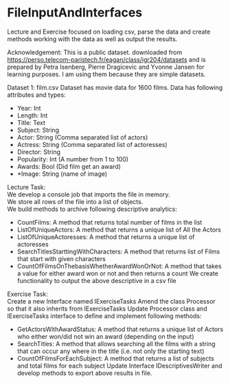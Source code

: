 # FileInputAndInterfaces
Lecture and Exercise focused on loading csv, parse the data and create methods working with the data as well as output the results.


Acknowledgement: This is a public dataset. downloaded from https://perso.telecom-paristech.fr/eagan/class/igr204/datasets and is prepared by Petra Isenberg, Pierre Dragicevic and Yvonne Jansen for learning purposes. I am using them because they are simple datasets.    

Dataset 1: film.csv  Dataset has movie data for 1600 films. Data has following attributes and types:
- Year: Int  
- Length: Int 
- Title: Text 
- Subject: String 
- Actor: String (Comma separated list of actors) 
- Actress: String (Comma separated list of actoresses) 
- Director: String 
- Popularity: Int (A number from 1 to 100) 
- Awards: Bool (Did film get an award) 
- *Image: String (name of image)  

Lecture Task:   
We develop a console job that imports the file in memory.   
We store all rows of the file into a list of objects.  
We build methods to archive following descriptive analytics:  	
- CountFilms: A method that returns total number of films in the list 	
- ListOfUniqueActors: A method that returns a unique list of All the Actors 	
- ListOfUniqueActoresses: A method that returns a unique list of actoresses 	
- SearchTitlesStarttingWithCharacters: A method that returns list of Films that start with given characters 	
- CountOfFilmsOnThebasisWhetherAwardWonOrNot: A method that takes a value for either award won or not and then returns a count We create functionality to output the above descriptive in a csv file 	 	 

Exercise Task:  
Create a new Interface named IExerciseTasks Amend the class Processor so that it also inherits from IExerciseTasks 
Update Processor class and IExerciseTasks interface to define and implement following methods: 	
- GetActorsWithAwardStatus: A method that returns a unique list of Actors who either won/did not win an award (depending on the input) 	
- SearchTitles: A method that allows searching all the films with a string that can occur any where in the title (i.e. not only the starting text) 	
- CountOfFilmsForEachSubject: A method that returns a list of subjects and total films for each subject 
Update Interface IDescriptivesWriter and develop methods to export above results in file.  	  	 	 	 	  
